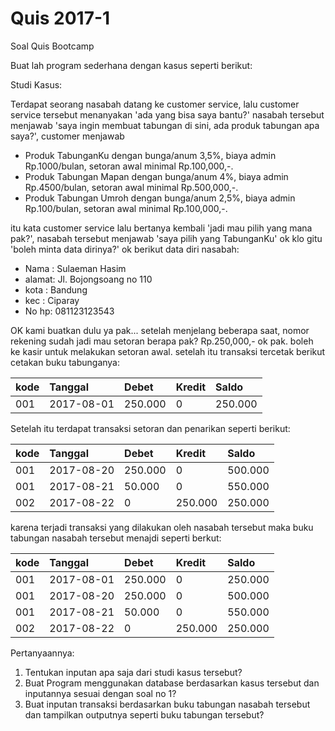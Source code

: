 # Quis 2017-1

Soal Quis Bootcamp

Buat lah program sederhana dengan kasus seperti berikut:

Studi Kasus:

Terdapat seorang nasabah datang ke customer service, lalu customer service tersebut menanyakan 'ada yang bisa saya bantu?' 
nasabah tersebut menjawab 'saya ingin membuat tabungan di sini, ada produk tabungan apa saya?', customer menjawab

- Produk TabunganKu dengan bunga/anum 3,5%, biaya admin Rp.1000/bulan, setoran awal minimal Rp.100,000,-.
- Produk Tabungan Mapan dengan bunga/anum 4%, biaya admin Rp.4500/bulan, setoran awal minimal Rp.500,000,-.
- Produk Tabungan Umroh dengan bunga/anum 2,5%, biaya admin Rp.100/bulan, setoran awal minimal Rp.100,000,-.

itu kata customer service lalu bertanya kembali 'jadi mau pilih yang mana pak?', nasabah tersebut menjawab 'saya pilih yang TabunganKu' ok klo gitu 'boleh minta data dirinya?' ok berikut data diri nasabah:

- Nama : Sulaeman Hasim
- alamat: Jl. Bojongsoang no 110
- kota : Bandung
- kec : Ciparay
- No hp: 081123123543

OK kami buatkan dulu ya pak... setelah menjelang beberapa saat, nomor rekening sudah jadi mau setoran berapa pak?
Rp.250,000,- ok pak. boleh ke kasir untuk melakukan setoran awal. setelah itu transaksi tercetak berikut cetakan buku tabunganya:

| kode           | Tanggal    | Debet           |  Kredit       | Saldo       |
| :------------- |:--------   | :-------------  | :-----------  | :---------- |
| 001            | 2017-08-01 | 250.000         | 0             | 250.000     |

Setelah itu terdapat transaksi setoran dan penarikan seperti berikut:


| kode           | Tanggal    | Debet           |  Kredit       | Saldo       |
| :------------- |:--------   | :-------------  | :-----------  | :---------- |
| 001            | 2017-08-20 | 250.000         | 0             | 500.000     |
| 001            | 2017-08-21 | 50.000          | 0             | 550.000     |
| 002            | 2017-08-22 | 0               | 250.000       | 250.000     | 

karena terjadi transaksi yang dilakukan oleh nasabah tersebut maka buku tabungan nasabah tersebut menajdi seperti berkut:


| kode           | Tanggal    | Debet           |  Kredit       | Saldo       |
| :------------- |:--------   | :-------------  | :-----------  | :---------- |
| 001            | 2017-08-01 | 250.000         | 0             | 250.000     |
| 001            | 2017-08-20 | 250.000         | 0             | 500.000     |
| 001            | 2017-08-21 | 50.000          | 0             | 550.000     |
| 002            | 2017-08-22 | 0               | 250.000       | 250.000     | 

Pertanyaannya:

1. Tentukan inputan apa saja dari studi kasus tersebut?
2. Buat Program menggunakan database berdasarkan kasus tersebut dan inputannya sesuai dengan soal no 1?
3. Buat inputan transaksi berdasarkan buku tabungan nasabah tersebut dan tampilkan outputnya seperti buku tabungan tersebut?

